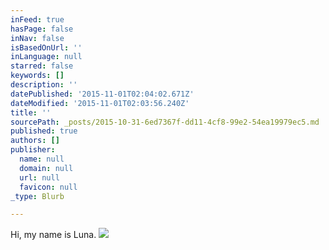 ```yaml
---
inFeed: true
hasPage: false
inNav: false
isBasedOnUrl: ''
inLanguage: null
starred: false
keywords: []
description: ''
datePublished: '2015-11-01T02:04:02.671Z'
dateModified: '2015-11-01T02:03:56.240Z'
title: ''
sourcePath: _posts/2015-10-31-6ed7367f-dd11-4cf8-99e2-54ea19979ec5.md
published: true
authors: []
publisher:
  name: null
  domain: null
  url: null
  favicon: null
_type: Blurb

---
```

Hi, my name is Luna.
![](https://the-grid-user-content.s3-us-west-2.amazonaws.com/97cbd434-adf1-44b7-85fc-677256b9d4d7.JPG)